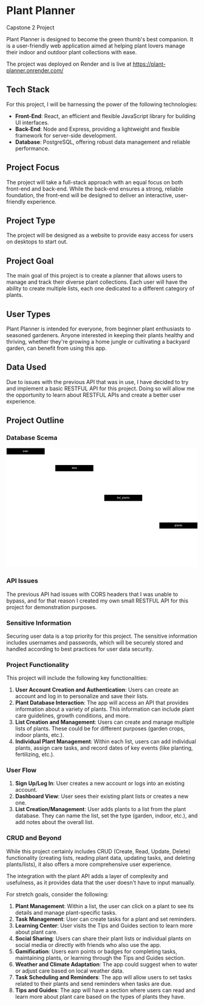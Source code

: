 # Plant Planner

Capstone 2 Project

Plant Planner is designed to become the green thumb's best companion. It is a user-friendly web application aimed at helping plant lovers manage their indoor and outdoor plant collections with ease.

The project was deployed on Render and is live at https://plant-planner.onrender.com/ 

## Tech Stack

For this project, I will be harnessing the power of the following technologies:

- **Front-End**: React, an efficient and flexible JavaScript library for building UI interfaces.
- **Back-End**: Node and Express, providing a lightweight and flexible framework for server-side development.
- **Database**: PostgreSQL, offering robust data management and reliable performance.

## Project Focus

The project will take a full-stack approach with an equal focus on both front-end and back-end. While the back-end ensures a strong, reliable foundation, the front-end will be designed to deliver an interactive, user-friendly experience.

## Project Type

The project will be designed as a website to provide easy access for users on desktops to start out.

## Project Goal

The main goal of this project is to create a planner that allows users to manage and track their diverse plant collections. Each user will have the ability to create multiple lists, each one dedicated to a different category of plants.

## User Types

Plant Planner is intended for everyone, from beginner plant enthusiasts to seasoned gardeners. Anyone interested in keeping their plants healthy and thriving, whether they're growing a home jungle or cultivating a backyard garden, can benefit from using this app.

## Data Used

Due to issues with the previous API that was in use, I have decided to try and implement a basic RESTFUL API for this project. Doing so will allow me the opportunity to learn about RESTFUL APIs and create a better user experience. 

## Project Outline 

### Database Scema

![Database Schema](images/plant-schema-1.png)

### API Issues

The previous API had issues with CORS headers that I was unable to bypass, and for that reason I created my own small RESTFUL API for this project for demonstration purposes. 

### Sensitive Information

Securing user data is a top priority for this project. The sensitive information includes usernames and passwords, which will be securely stored and handled according to best practices for user data security.

### Project Functionality

This project will include the following key functionalities:

1. **User Account Creation and Authentication**: Users can create an account and log in to personalize and save their lists. 
2. **Plant Database Interaction**: The app will access an API that provides information about a variety of plants. This information can include plant care guidelines, growth conditions, and more.
3. **List Creation and Management**: Users can create and manage multiple lists of plants. These could be for different purposes (garden crops, indoor plants, etc.). 
4. **Individual Plant Management**: Within each list, users can add individual plants, assign care tasks, and record dates of key events (like planting, fertilizing, etc.).

### User Flow

1. **Sign Up/Log In**: User creates a new account or logs into an existing account.
2. **Dashboard View**: User sees their existing plant lists or creates a new one.
3. **List Creation/Management**: User adds plants to a list from the plant database. They can name the list, set the type (garden, indoor, etc.), and add notes about the overall list.

### CRUD and Beyond

While this project certainly includes CRUD (Create, Read, Update, Delete) functionality (creating lists, reading plant data, updating tasks, and deleting plants/lists), it also offers a more comprehensive user experience.

The integration with the plant API adds a layer of complexity and usefulness, as it provides data that the user doesn't have to input manually.

For stretch goals, consider the following:

1. **Plant Management**: Within a list, the user can click on a plant to see its details and manage plant-specific tasks.
2. **Task Management**: User can create tasks for a plant and set reminders.
3. **Learning Center**: User visits the Tips and Guides section to learn more about plant care.
4. **Social Sharing**: Users can share their plant lists or individual plants on social media or directly with friends who also use the app.
5. **Gamification**: Users earn points or badges for completing tasks, maintaining plants, or learning through the Tips and Guides section.
6. **Weather and Climate Adaptation**: The app could suggest when to water or adjust care based on local weather data.
7. **Task Scheduling and Reminders**: The app will allow users to set tasks related to their plants and send reminders when tasks are due.
8. **Tips and Guides**: The app will have a section where users can read and learn more about plant care based on the types of plants they have.
